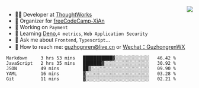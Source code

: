 <img align="right" src="https://github-readme-stats.vercel.app/api?username=guzhongren&show_icons=true&icon_color=805AD5&text_color=000&bg_color=ffffff&hide_title=true" />

- 👨‍💻  Developer at [ThoughtWorks](https://thoughtworks.com)
- 🏢 Organizer for [freeCodeCamp-XiAn](https://github.com/orgs/freeCodeCamp-XiAn)
- 🔭 Working on `Payment`
- 🌱 Learning [Deno](https://deno.land/),`4 metrics`,  `Web Application Security`
- 💬 Ask me about `Frontend`, `Typescript`...
- 🔎 How to reach me: [guzhognren@live.cn](guzhognren@live.cn) or [Wechat：GuzhongrenWX]()

<!--START_SECTION:waka-->
```text
Markdown     3 hrs 53 mins   ███████████▓░░░░░░░░░░░░░   46.42 % 
JavaScript   2 hrs 35 mins   ███████▓░░░░░░░░░░░░░░░░░   30.92 % 
JSON         49 mins         ██▒░░░░░░░░░░░░░░░░░░░░░░   09.90 % 
YAML         16 mins         ▓░░░░░░░░░░░░░░░░░░░░░░░░   03.28 % 
Git          11 mins         ▓░░░░░░░░░░░░░░░░░░░░░░░░   02.21 % 
```
<!--END_SECTION:waka-->

